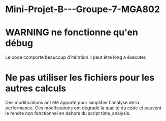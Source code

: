 # Mini-Projet-B---Groupe-7-MGA802
# WARNING  ne fonctionne qu'en débug
Le code comporte beaucoup d'itération il peut être long a éxecuter.

# Ne pas utiliser les fichiers pour les autres calculs
Des modifications ont été apporté pour simplifier l'analyse de la performance. Ces modifications ont dégradé la qualité du code et peuvent le rendre non fonctionnel en dehors du script time_analysis.